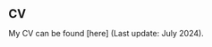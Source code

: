  
 <h2 id="cv" style="margin: 2px 0px 0px;"> <br> 
<br> CV</h2>

My CV can be found [here] (Last update: July 2024).

 
 

